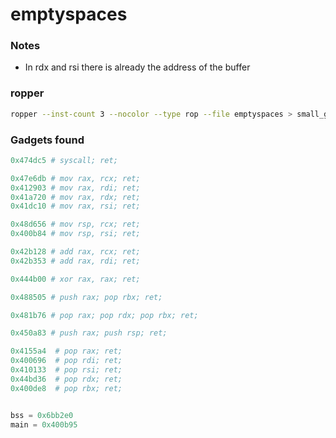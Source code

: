 # emptyspaces

### Notes

- In rdx and rsi there is already the address of the buffer

### ropper

```sh
ropper --inst-count 3 --nocolor --type rop --file emptyspaces > small_gadgets.txt
```

### Gadgets found

```py
0x474dc5 # syscall; ret;

0x47e6db # mov rax, rcx; ret;
0x412903 # mov rax, rdi; ret;
0x41a720 # mov rax, rdx; ret;
0x41dc10 # mov rax, rsi; ret;

0x48d656 # mov rsp, rcx; ret;
0x400b84 # mov rsp, rsi; ret;

0x42b128 # add rax, rcx; ret;
0x42b353 # add rax, rdi; ret;

0x444b00 # xor rax, rax; ret;

0x488505 # push rax; pop rbx; ret;

0x481b76 # pop rax; pop rdx; pop rbx; ret;

0x450a83 # push rax; push rsp; ret;

0x4155a4  # pop rax; ret;
0x400696  # pop rdi; ret;
0x410133  # pop rsi; ret;
0x44bd36  # pop rdx; ret;
0x400de8  # pop rbx; ret;


bss = 0x6bb2e0
main = 0x400b95
```
